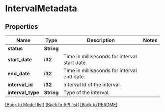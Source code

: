 # IntervalMetadata

## Properties

Name | Type | Description | Notes
------------ | ------------- | ------------- | -------------
**status** | **String** |  | 
**start_date** | **i32** | Time in milliseconds for interval start date. | 
**end_date** | **i32** | Time in milliseconds for interval end date. | 
**interval_id** | **i32** | Interval Id of the interval. | 
**interval_type** | **String** | Type of the interval. | 

[[Back to Model list]](../README.md#documentation-for-models) [[Back to API list]](../README.md#documentation-for-api-endpoints) [[Back to README]](../README.md)


